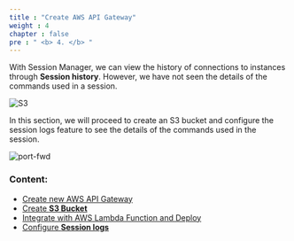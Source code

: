```yaml
---
title : "Create AWS API Gateway"
weight : 4
chapter : false
pre : " <b> 4. </b> "
---
```



With Session Manager, we can view the history of connections to instances through **Session history**. However, we have not seen the details of the commands used in a session.

![S3](/images/2/59.png)

In this section, we will proceed to create an S3 bucket and configure the session logs feature to see the details of the commands used in the session.

![port-fwd](/images/arc-log.png) 

### Content:

   - [Create new AWS API Gateway](./4.1-createnewapi/)
   - [Create **S3 Bucket**](./4.2-configureapi/)
   - [Integrate with AWS Lambda Function and Deploy](./4.3-integratelambda)
   - [Configure **Session logs**](./4.4-configsessionlogs/)